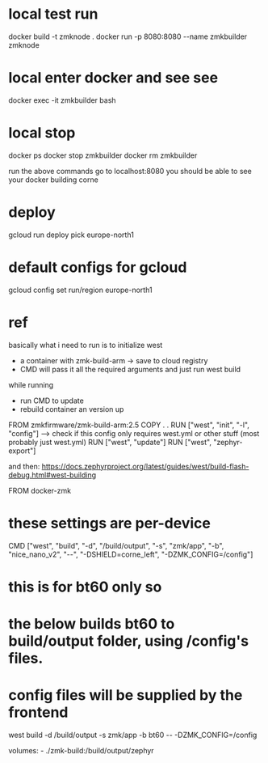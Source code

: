 # local test run

docker build -t zmknode .
docker run -p 8080:8080 --name zmkbuilder zmknode

# local enter docker and see see

docker exec -it zmkbuilder bash

# local stop

docker ps
docker stop zmkbuilder
docker rm zmkbuilder

run the above commands
go to localhost:8080
you should be able to see your docker building corne

# deploy

gcloud run deploy
pick europe-north1

# default configs for gcloud

gcloud config set run/region europe-north1

# ref

basically what i need to run is to initialize west

- a container with zmk-build-arm -> save to cloud registry
- CMD will pass it all the required arguments and just run west build

while running

- run CMD
  to update
- rebuild container an version up

FROM zmkfirmware/zmk-build-arm:2.5
COPY . .
RUN ["west", "init", "-l", "config"] --> check if this config only requires west.yml or other stuff (most probably just west.yml)
RUN ["west", "update"]
RUN ["west", "zephyr-export"]

and then: https://docs.zephyrproject.org/latest/guides/west/build-flash-debug.html#west-building

FROM docker-zmk

# these settings are per-device

CMD ["west", "build", "-d", "/build/output", "-s", "zmk/app", "-b", "nice_nano_v2", "--", "-DSHIELD=corne_left", "-DZMK_CONFIG=/config"]

# this is for bt60 only so

# the below builds bt60 to build/output folder, using /config's files.

# config files will be supplied by the frontend

west build -d /build/output -s zmk/app -b bt60 -- -DZMK_CONFIG=/config

volumes: - ./zmk-build:/build/output/zephyr
